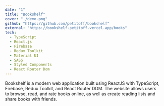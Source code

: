 ```yaml
---
date: "1"
title: "Bookshelf"
cover: "./demo.png"
github: "https://github.com/petitoff/bookshelf"
external: "https://bookshelf-petitoff.vercel.app/books"
tech:
  - TypeScript
  - React.js
  - Firebase
  - Redux Toolkit
  - Material UI
  - SASS
  - Styled Components
  - React Router Dom
---
```


Bookshelf is a modern web application built using ReactJS with TypeScript, Firebase, Redux Toolkit, and React Router DOM. The website allows users to browse, read, and rate books online, as well as create reading lists and share books with friends.
